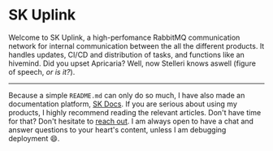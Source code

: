 # SK Uplink

Welcome to SK Uplink, a high-perfomance RabbitMQ communication network for internal communication between the all the different products. It handles updates, CI/CD and distribution of tasks, and functions like an hivemind. Did you upset Apricaria? Well, now Stelleri knows aswell (figure of speech, *or is it?*).

---

Because a simple `README.md` can only do so much, I have also made an documentation platform, [SK Docs](https://platform.stefankruik.com/documentation). If you are serious about using my products, I highly recommend reading the relevant articles. Don't have time for that? Don't hesitate to [reach out](https://platform.stefankruik.com/documentation/read/Doc/Community/Support). I am always open to have a chat and answer questions to your heart's content, unless I am debugging deployment 😄.
